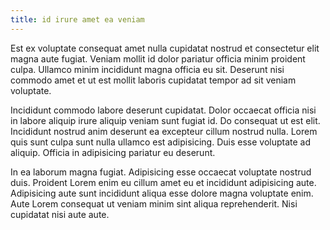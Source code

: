 ```yaml
---
title: id irure amet ea veniam
---
```


Est ex voluptate consequat amet nulla cupidatat nostrud et consectetur elit magna aute fugiat. Veniam mollit id dolor pariatur officia minim proident culpa. Ullamco minim incididunt magna officia eu sit. Deserunt nisi commodo amet et ut est mollit laboris cupidatat tempor ad sit veniam voluptate.

Incididunt commodo labore deserunt cupidatat. Dolor occaecat officia nisi in labore aliquip irure aliquip veniam sunt fugiat id. Do consequat ut est elit. Incididunt nostrud anim deserunt ea excepteur cillum nostrud nulla. Lorem quis sunt culpa sunt nulla ullamco est adipisicing. Duis esse voluptate ad aliquip. Officia in adipisicing pariatur eu deserunt.

In ea laborum magna fugiat. Adipisicing esse occaecat voluptate nostrud duis. Proident Lorem enim eu cillum amet eu et incididunt adipisicing aute. Adipisicing aute sunt incididunt aliqua esse dolore magna voluptate enim. Aute Lorem consequat ut veniam minim sint aliqua reprehenderit. Nisi cupidatat nisi aute aute.